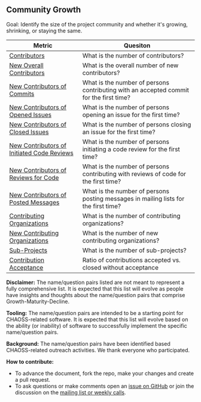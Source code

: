 ## Community Growth

Goal: Identify the size of the project community and whether it's growing, shrinking, or staying the same.

Metric | Quesiton
--- | ---
[Contributors](../../detail_metrics_methods/contributors.md) | What is the number of contributors?
[New Overall Contributors](../../detail_metrics_methods/contributors-new.md) | What is the overall number of new contributors?
[New Contributors of Commits](../../detail_metrics_methods/pull-requests-merge-contributor-new.md) | What is the number of persons contributing with an accepted commit for the first time?
[New Contributors of Opened Issues](../../detail_metrics_methods/issues-open-contributor-new.md) | What is the number of persons opening an issue for the first time?
[New Contributors of Closed Issues](../../detail_metrics_methods/issues-closed-contributor-new.md) | What is the number of persons closing an issue for the first time?
[New Contributors of Initiated Code Reviews](../../detail_metrics_methods/pull-requests-initiated-reviews-contributors-new.md) | What is the number of persons initiating a code review for the first time?
[New Contributors of Reviews for Code](../../detail_metrics_methods/pull-requests-reviews-contributors-new.md) | What is the number of persons contributing with reviews of code for the first time?
[New Contributors of Posted Messages](../../detail_metrics_methods/mailing-lists-messages-contributors-new.md) | What is the number of persons posting messages in mailing lists for the first time?
[Contributing Organizations](../../detail_metrics_methods/organizations.md) | What is the number of contributing organizations?
[New Contributing Organizations](../../detail_metrics_methods/organizations-new.md) | What is the number of new contributing organizations?
[Sub-Projects](../../detail_metrics_methods/sub-projects.md) | What is the number of sub-projects?
[Contribution Acceptance](../../detail_metrics_methods/pull-requests-merged-vs-closed.md)  | Ratio of contributions accepted vs. closed without acceptance


**Disclaimer:**
The name/question pairs listed are not meant to represent a fully comprehensive list. It is expected that this list will evolve as people have insights and thoughts about the name/question pairs that comprise Growth-Maturity-Decline.

**Tooling:**
The name/question pairs are intended to be a starting point for CHAOSS-related software. It is expected that this list will evolve based on the ability (or inability) of software to successfully implement the specific name/question pairs.

**Background:**
The name/question pairs have been identified based CHAOSS-related outreach activities. We thank everyone who participated.

**How to contribute:**
- To advance the document, fork the repo, make your changes and create a pull request.
- To ask questions or make comments open an [issue on GitHub][issue] or join the discussion on the [mailing list or weekly calls](https://chaoss.community/participate/).

[issue]: https://github.com/chaoss/wg-gmd/issues
